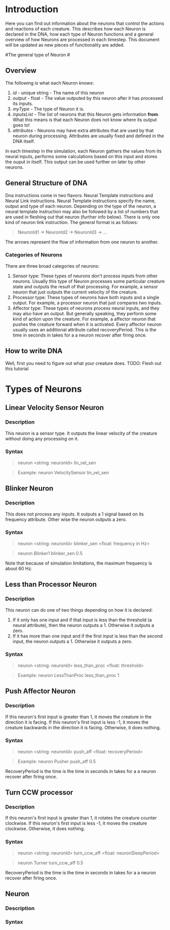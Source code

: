 # Introduction #

Here you can find out information about the neurons that control the actions and reactions of each creature. This describes how each Neuron is declared in the DNA, how each type of Neuron functions and a general overview of how Neurons are processed in each timestep. This document will be updated as new pieces of functionality are added.

#The general type of Neuron #

## Overview ##

The following is what each Neuron *knows*:

1. _id_ - unique string - The name of this neuron
2. _output_ - float - The value outputed by this neuron after it has processed its inputs.
3. _myType_ - The type of Neuron it is.
4. _inputsList_ - The list of neurons that this Neuron gets information __from__. What this means is that each Neuron does not know where its output goes to!
6. _attributes_ - Neurons may have extra attributes that are used by that neuron during processing. Attributes are usually fixed and defined in the DNA itself. 

In each timestep in the simulation, each Neuron gathers the values from its neural inputs, performs some calculations based on this input and stores the ouput in itself. This output can be used further on later by other neurons.

## General Structure of DNA

Dna instructions come in two flavors: Neural Template instructions and Neural Link instructions. Neural Template instructions specify the name, output and type of each neuron. Depending on the type of the neuron, a neural template instruction may also be followed by a list of numbers that are used in fleshing out that neuron (further info below). There is only one kind of neuron link instruction. The general format is as follows:

> NeuronId1 -> NeuronId2 -> NeuronId3 -> ...

The arrows represent the flow of information from one neuron to another.

### Categories of Neurons
There are three broad categories of neurons:
  1. Sensor type: These types of neurons don't process inputs from other neurons. Usually this type of Neuron processes some particular creature state and outputs the result of that processing. For example, a sensor neuron that just outputs the current velocity of the creature.
  2. Processor type: These types of neurons have both inputs and a single output. For example, a processor neuron that just compares two inputs.
  3. Affector type: These types of neurons process neural inputs, and they may also have an output. But generally speaking, they perform some kind of action upon the creature. For example, a affector neuron that pushes the creature forward when it is activated. Every affector neuron usually uses an additional attribute called recoveryPeriod. This is the time in seconds in takes for a a neuron recover after firing once. 
  

## How to write DNA
Well, first you need to figure out what your creature does. TODO: Flesh out this tutorial

# Types of Neurons #

## Linear Velocity Sensor Neuron
### Description 
This neuron is a sensor type. It outputs the linear velocity of the creature without doing any processing on it.
### Syntax
> neuron <string: neuronId> lin_vel_sen

> Example: neuron VelocitySensor lin_vel_sen

## Blinker Neuron
### Description
This does not process any inputs. It outputs a 1 signal based on its frequency attribute. Other wise the neuron outputs a zero.
### Syntax
> neuron <string: neuronId> blinker_sen <float: frequency in Hz>

> neuron Blinker1 blinker_sen 0.5

Note that because of simulation limitations, the maximum frequency is about 60 Hz. 

## Less than Processor Neuron
### Description 
This neuron can do one of two things depending on how it is declared:
  1. If it only has one input and if that input is less than the threshold (a neural attribute), then the neuron outputs a 1. Otherwise it outputs a zero.
  2. If it has more than one input and if the first input is less than the second input, the neuron outputs a 1. Otherwise it outputs a zero.
  
### Syntax
> neuron <string: neuronId> less_than_proc <float: threshold>

> Example: neuron LessThanProc less_than_proc 1

## Push Affector Neuron
### Description 
If this neuron's first input is greater than 1, it moves the creature in the direction it is facing. If this neuron's first input is less -1, it moves the creature backwards in the direction it is facing. Otherwise, it does nothing. 
### Syntax
> neuron <string: neuronId> push_aff <float: recoveryPeriod>

> Example: neuron Pusher push_aff 0.5

RecoveryPeriod is the time is the time in seconds in takes for a a neuron recover after firing once. 

## Turn CCW processor
### Description 
If this neuron's first input is greater than 1, it rotates the creature counter clockwise. If this neuron's first input is less -1, it moves the creature clockwise. Otherwise, it does nothing.
### Syntax
> neuron <string: neuronId> turn_ccw_aff <float: neuronSleepPeriod>

> neuron Turner turn_ccw_aff 0.5

RecoveryPeriod is the time is the time in seconds in takes for a a neuron recover after firing once. 

## Neuron

### Description 

### Syntax